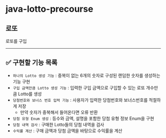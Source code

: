 # java-lotto-precourse

## 로또
로또를 구입

---

## ✅ 구현할 기능 목록

- `하나의 Lotto 생성 기능` : 중복이 없는 6개의 숫자로 구성된 랜덤한 숫자를 생성하는 기능 구현
- `구입 금액만큼 Lotto 생성 기능` : 입력한 구입 금액으로 구입할 수 있는 로또 개수만큼 Lotto를 생성
- `당첨번호와 보너스 번호 입력 기능` : 사용자가 입력한 당첨번호와 보너스번호를 적절하게 저장
  - 만약 숫자가 중복해서 들어온다면 오류 반환
- `당첨 유형 Enum 생성` : 등수와 금액, 설명을 포함한 당첨 유형 정보 Enum을 구현
- `당첨 내역 검사` : 구매한 Lotto들의 당첨 내역을 검사
- `수익률 계산` : 구매 금액과 당첨 금액을 바탕으로 수익률을 계산


